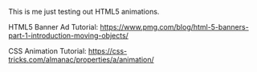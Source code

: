 This is me just testing out HTML5 animations.

HTML5 Banner Ad Tutorial:
https://www.pmg.com/blog/html-5-banners-part-1-introduction-moving-objects/

CSS Animation Tutorial:
https://css-tricks.com/almanac/properties/a/animation/
